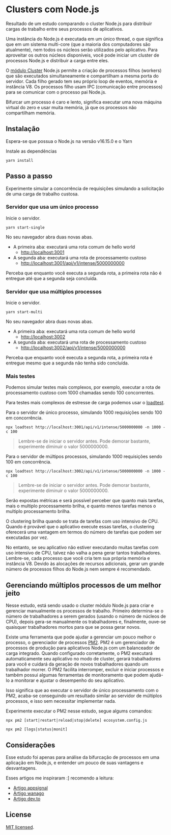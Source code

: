 # Clusters com Node.js

Resultado de um estudo comparando o cluster Node.js para distribuir cargas de trabalho entre seus processos de aplicativos.

Uma instância do Node.js é executada em um único thread, o que significa que em um sistema multi-core (que a maioria dos computadores são atualmente), nem todos os núcleos serão utilizados pelo aplicativo. Para aproveitar os outros núcleos disponíveis, você pode iniciar um cluster de processos Node.js e distribuir a carga entre eles.

O [módulo Cluster](https://nodejs.org/api/cluster.html) Node.js permite a criação de processos filhos (workers) que são executados simultaneamente e compartilham a mesma porta do servidor. Cada filho gerado tem seu próprio loop de eventos, memória e instância V8. Os processos filho usam IPC (comunicação entre processos) para se comunicar com o processo pai Node.js.

Bifurcar um processo é caro e lento, significa executar uma nova máquina virtual do zero e usar muita memória, já que os processos não compartilham memória.

## Instalação

Espera-se que possua o Node.js na versão v16.15.0 e o Yarn

Instale as dependências

```
yarn install
```

## Passo a passo

Experimente simular a concorrência de requisições simulando a solicitação de uma carga de trabalho custosa.

### Servidor que usa um único processo

Inicie o servidor.

```
yarn start-single
```

No seu navegador abra duas novas abas.

*  A primeira aba: executará uma rota comum de hello world
    * [http://localhost:3001](http://localhost:3001)
*  A segunda aba: executará uma rota de processamento custoso
    * [http://localhost:3001/api/v1/intense/5000000000](http://localhost:3001/api/v1/intense/5000000000)

Perceba que enquanto você executa a segunda rota, a primeira rota não é entregue até que a segunda seja concluída.

### Servidor que usa múltiplos processos

Inicie o servidor.

```
yarn start-multi
```

No seu navegador abra duas novas abas.

*  A primeira aba: executará uma rota comum de hello world
    * [http://localhost:3002](http://localhost:3002)
*  A segunda aba: executará uma rota de processamento custoso
    * [http://localhost:3002/api/v1/intense/5000000000](http://localhost:3002/api/v1/intense/5000000000)

Perceba que enquanto você executa a segunda rota, a primeira rota é entregue mesmo que a segunda não tenha sido concluída.

### Mais testes

Podemos simular testes mais complexos, por exemplo, executar a rota de processamento custoso com 1000 chamadas sendo 100 concorrentes.

Para testes mais complexos de estresse de carga podemos usar o [loadtest](https://www.npmjs.com/package/loadtest).

Para o servidor de único processo, simulando 1000 requisições sendo 100 em concorrência.

```
npx loadtest http://localhost:3001/api/v1/intense/5000000000 -n 1000 -c 100
```

> Lembre-se de iniciar o servidor antes. Pode demorar bastante, experimente diminuir o valor 5000000000.


Para o servidor de múltipos processos, simulando 1000 requisições sendo 100 em concorrência.

```
npx loadtest http://localhost:3002/api/v1/intense/5000000000 -n 1000 -c 100
```

> Lembre-se de iniciar o servidor antes. Pode demorar bastante, experimente diminuir o valor 5000000000.

Serão expostas métricas e será possível perceber que quanto mais tarefas, mais o multiplo processamento brilha, e quanto menos tarefas menos o multiplo processamento brilha.

O clustering brilha quando se trata de tarefas com uso intensivo de CPU. Quando é provável que o aplicativo execute essas tarefas, o clustering oferecerá uma vantagem em termos do número de tarefas que podem ser executadas por vez.

No entanto, se seu aplicativo não estiver executando muitas tarefas com uso intensivo de CPU, talvez não valha a pena gerar tantos trabalhadores. Lembre-se, cada processo que você cria tem sua própria memória e instância V8. Devido às alocações de recursos adicionais, gerar um grande número de processos filhos do Node.js nem sempre é recomendado.

## Gerenciando múltiplos processos de um melhor jeito

Nesse estudo, está sendo usado o cluster módulo Node.js para criar e gerenciar manualmente os processos de trabalho. Primeiro determina-se o número de trabalhadores a serem gerados (usando o número de núcleos de CPU), depois gera-se manualmente os trabalhadores e, finalmente, ouve-se quaisquer trabalhadores mortos para que se possa gerar novos.

Existe uma ferramenta que pode ajudar a gerenciar um pouco melhor o processo, o gerenciador de processos [PM2](https://pm2.keymetrics.io/). PM2 é um gerenciador de processos de produção para aplicativos Node.js com um balanceador de carga integrado. Quando configurado corretamente, o PM2 executará automaticamente seu aplicativo no modo de cluster, gerará trabalhadores para você e cuidará da geração de novos trabalhadores quando um trabalhador morrer. O PM2 facilita interromper, excluir e iniciar processos e também possui algumas ferramentas de monitoramento que podem ajudá-lo a monitorar e ajustar o desempenho do seu aplicativo.

Isso significa que ao executar o servidor de único processamento com o PM2, acaba-se conseguindo um resultado similar ao servidor de múltiplos processos, e isso sem necessitar implementar nada.

Experimente executar o PM2 nesse estudo, segue algums comandos:

```
npx pm2 [start|restart|reload|stop|delete] ecosystem.config.js

npx pm2 [logs|status|monit]
```

## Considerações

Esse estudo foi apenas para análise da bifurcação de processos em uma aplicação em Node.js, e entender um pouco de suas vantagens e desvantagens.

Esses artigos me inspiraram :] recomendo a leitura:

- [Artigo appsignal](https://blog.appsignal.com/2021/02/03/improving-node-application-performance-with-clustering.html)
- [Artigo wanago](https://wanago.io/2019/04/29/node-js-typescript-power-of-many-processes-cluster/)
- [Artigo dev.to](https://dev.to/karanpratapsingh/optimize-node-js-performance-with-clustering-kdg)

## License

[MIT licensed](LICENSE).
